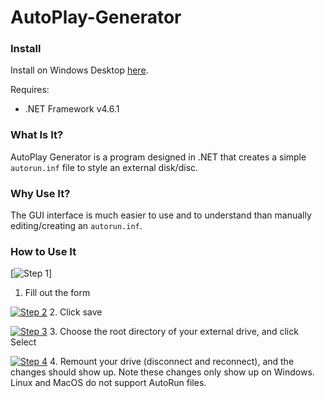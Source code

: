 # AutoPlay-Generator

### Install

Install on Windows Desktop [here]().

Requires:
- .NET Framework v4.6.1

### What Is It?

AutoPlay Generator is a program designed in .NET that creates a simple `autorun.inf` file to style an external disk/disc.

### Why Use It?

The GUI interface is much easier to use and to understand than manually editing/creating an `autorun.inf`.

### How to Use It

[![Step 1](https://s22.postimg.cc/d0fz3e01t/disp1.png)]
1. Fill out the form

[![Step 2](https://s22.postimg.cc/lipf7sbq9/disp2.png)](https://postimg.cc/image/4i6iz3yot/)
2. Click save

[![Step 3](https://s22.postimg.cc/q5vh97yzl/disp4.png)](https://postimg.cc/image/lwqr71vq5/)
3. Choose the root directory of your external drive, and click Select

[![Step 4](https://s22.postimg.cc/6zia6fnr5/disp3.png)](https://postimg.cc/image/mxqzwkhz1/)
4. Remount your drive (disconnect and reconnect), and the changes should show up. Note these changes only show up on Windows. Linux and MacOS do not support AutoRun files.